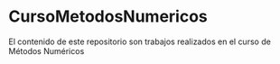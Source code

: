 # CursoMetodosNumericos
El contenido de este repositorio son trabajos realizados en el curso de Métodos Numéricos
